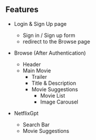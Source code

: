 ## Features
- Login &  Sign Up page
    - Sign in / Sign up form
    - redirect to the Browse page

- Browse (After Authentication)
    - Header
    - Main Movie
        - Trailer
        - Title & Description
        - Movie Suggestions 
            - Movie List
            - Image Carousel
- NetflixGpt
    - Search Bar
    - Movie Suggestions

